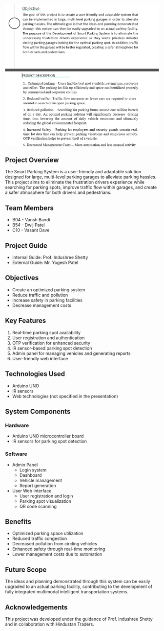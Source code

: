 ![Objective](https://github.com/Vasant19/Smart-Parking-System/blob/main/Objective.png)

## Project Overview

The Smart Parking System is a user-friendly and adaptable solution designed for large, multi-level parking garages to alleviate parking hassles. This project aims to eliminate the frustration drivers experience while searching for parking spots, improve traffic flow within garages, and create a safer atmosphere for both drivers and pedestrians.

## Team Members

- B04 - Vansh Bandi
- B54 - Dwij Patel
- C10 - Vasant Dave

## Project Guide

- Internal Guide: Prof. Indushree Shetty
- External Guide: Mr. Yogesh Patel

## Objectives

- Create an optimized parking system
- Reduce traffic and pollution
- Increase safety in parking facilities
- Decrease management costs

## Key Features

1. Real-time parking spot availability
2. User registration and authentication
3. OTP verification for enhanced security
4. IR sensor-based parking spot detection
5. Admin panel for managing vehicles and generating reports
6. User-friendly web interface

## Technologies Used

- Arduino UNO
- IR sensors
- Web technologies (not specified in the presentation)

## System Components

### Hardware
- Arduino UNO microcontroller board
- IR sensors for parking spot detection

### Software
- Admin Panel
  - Login system
  - Dashboard
  - Vehicle management
  - Report generation
- User Web Interface
  - User registration and login
  - Parking spot visualization
  - QR code scanning

## Benefits

- Optimized parking space utilization
- Reduced traffic congestion
- Decreased pollution from circling vehicles
- Enhanced safety through real-time monitoring
- Lower management costs due to automation

## Future Scope

The ideas and planning demonstrated through this system can be easily upgraded to an actual parking facility, contributing to the development of fully integrated multimodal intelligent transportation systems.

## Acknowledgements

This project was developed under the guidance of Prof. Indushree Shetty and in collaboration with Hindustan Traders.

